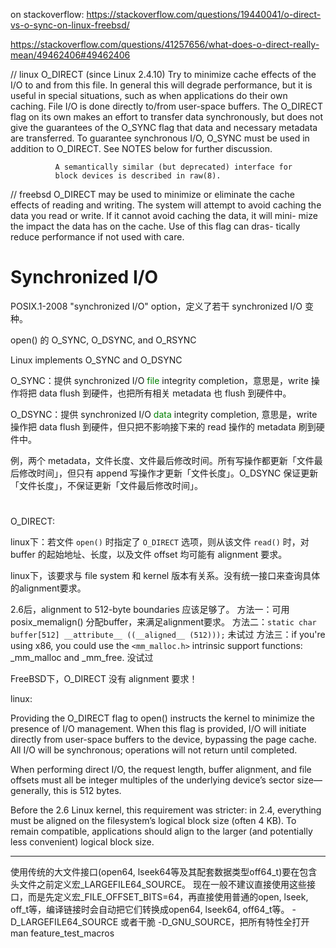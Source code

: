 on stackoverflow:
https://stackoverflow.com/questions/19440041/o-direct-vs-o-sync-on-linux-freebsd/

https://stackoverflow.com/questions/41257656/what-does-o-direct-really-mean/49462406#49462406

// linux
       O_DIRECT (since Linux 2.4.10)
              Try to minimize cache effects of the I/O to and from this
              file.  In general this will degrade performance, but it is
              useful in special situations, such as when applications do
              their own caching.  File I/O is done directly to/from
              user-space buffers.  The O_DIRECT flag on its own makes an
              effort to transfer data synchronously, but does not give
              the guarantees of the O_SYNC flag that data and necessary
              metadata are transferred.  To guarantee synchronous I/O,
              O_SYNC must be used in addition to O_DIRECT.  See NOTES
              below for further discussion.

              A semantically similar (but deprecated) interface for
              block devices is described in raw(8).

// freebsd
       O_DIRECT	may be used to minimize	or  eliminate  the  cache  effects  of
       reading and writing.  The system	will attempt to	avoid caching the data
       you  read or write.  If it cannot avoid caching the data, it will mini-
       mize the	impact the data	has on the cache.  Use of this flag can	 dras-
       tically reduce performance if not used with care.

# Synchronized I/O

POSIX.1-2008 "synchronized I/O" option，定义了若干 synchronized I/O 变种。

open() 的 O_SYNC, O_DSYNC, and O_RSYNC

Linux implements O_SYNC and O_DSYNC

O_SYNC：提供 synchronized I/O <font color=green>file</font> integrity completion，意思是，write 操作将把 data flush 到硬件，也把所有相关 metadata 也 flush 到硬件中。

O_DSYNC：提供 synchronized I/O <font color=green>data</font> integrity completion, 意思是，write 操作把 data flush 到硬件，但只把不影响接下来的 read 操作的 metadata 刷到硬件中。

例，两个 metadata，文件长度、文件最后修改时间。所有写操作都更新「文件最后修改时间」，但只有 append 写操作才更新「文件长度」。O_DSYNC 保证更新「文件长度」，不保证更新「文件最后修改时间」。

#

O_DIRECT:

linux下：若文件 `open()` 时指定了 `O_DIRECT` 选项，则从该文件 `read()` 时，对 buffer 的起始地址、长度，以及文件 offset 均可能有 alignment 要求。

linux下，该要求与 file system 和 kernel 版本有关系。没有统一接口来查询具体的alignment要求。

2.6后，alignment to 512-byte boundaries 应该足够了。
方法一：可用 posix_memalign() 分配buffer，来满足alignment要求。
方法二：`static char buffer[512] __attribute__ ((__aligned__ (512)));`  未试过
方法三：if you're using x86, you could use the `<mm_malloc.h>` intrinsic support functions: _mm_malloc and _mm_free. 没试过

FreeBSD下，O_DIRECT 没有 alignment 要求！

linux:

Providing the O_DIRECT flag to open() instructs the kernel to minimize the presence of I/O management. When this flag is provided, I/O will initiate directly from user-space buffers to the device, bypassing the page cache. All I/O will be synchronous; operations will not return until completed.

When performing direct I/O, the request length, buffer alignment, and file offsets must all be integer multiples of the underlying device’s sector size—generally, this is 512 bytes.

Before the 2.6 Linux kernel, this requirement was stricter: in 2.4, everything must be aligned on the filesystem’s logical block size (often 4 KB). To remain compatible, applications should align to the larger (and potentially less convenient) logical block size.
    


--------------------------------------------------------------------------------------------

使用传统的大文件接口(open64, lseek64等及其配套数据类型off64_t)要在包含头文件之前定义宏_LARGEFILE64_SOURCE。
现在一般不建议直接使用这些接口，而是先定义宏_FILE_OFFSET_BITS=64，再直接使用普通的open, lseek, off_t等，编译链接时会自动把它们转换成open64, lseek64, off64_t等。
-D_LARGEFILE64_SOURCE
或者干脆
-D_GNU_SOURCE，把所有特性全打开
man feature_test_macros
